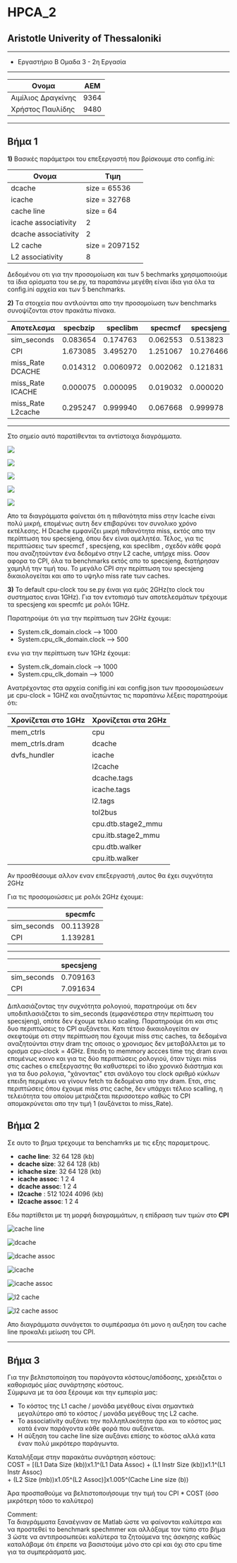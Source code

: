 # HPCA_2
## Aristotle Univerity of Thessaloniki

---
* Εργαστήριο Β Ομαδα 3 - 2η Εργασία

---
| **Ονομα**       | ΑΕΜ          |
| --- | -------------- |
| Αιμίλιος Δραγκίνης | 9364 |
| Χρήστος Παυλίδης | 9480 |

---
## Βήμα 1
**1)**
Βασικές παράμετροι του επεξεργαστή που βρίσκουμε στο config.ini:


|   **Ονομα**| **Τιμη** 
|---|---
|  dcache | size = 65536   
|  icache | size = 32768
|  cache line | size = 64
|  icache associativity |2 
|  dcache associativity|2
|L2 cache| size = 2097152
|L2 associativity|8

Δεδομένου οτι για την προσομοίωση και των 5 bechmarks χρησιμοποιούμε τα ίδια ορίσματα του se.py, τα παραπάνω μεγέθη είναι ίδια για όλα τα config.ini αρχεία και των 5 benchmarks.


**2)**
Tα στοιχεία που αντλούνται απο την προσομοίωση των benchmarks συνοψίζονται στον πρακάτω πίνακα.

|  Aποτελεσμα    | specbzip  | speclibm| specmcf|specsjeng|spechmmer|
|---|---|---|---|---|---
|sim_seconds| 0.083654| 0.174763| 0.062553| 0.513823|0.059390
|CPI| 1.673085 |3.495270| 1.251067 |10.276466|1.187803
|miss_Rate DCACHE|0.014312| 0.0060972| 0.002062| 0.121831|0.001622
|miss_Rate ICACHE|0.000075| 0.000095| 0.019032| 0.000020|0.000212
|miss_Rate L2cache| 0.295247 |0.999940| 0.067668| 0.999978|0.078296
---
Στο σημείο αυτό παρατίθενται τα αντίστοιχα διαγράμματα.


![](https://raw.githubusercontent.com/m1LL10n0/HW-2/main/figures/Figure1.jpg)

![](https://raw.githubusercontent.com/m1LL10n0/HW-2/main/figures/Figure2.jpg)

![](https://raw.githubusercontent.com/m1LL10n0/HW-2/main/figures/Figure3.jpg)

![](https://raw.githubusercontent.com/m1LL10n0/HW-2/main/figures/Figure4.jpg)

![](https://raw.githubusercontent.com/m1LL10n0/HW-2/main/figures/Figure5.jpg)


Απο τα διαγράμματα φαίνεται ότι η πιθανότητα miss στην Icache είναι πολύ μικρή, επομένως αυτη δεν επιβαρύνει τον συνολικο χρόνο εκτέλεσης. Η Dcache εμφανίζει μικρή πιθανότητα miss, εκτός απο την περίπτωση του specsjeng, όπου δεν είναι αμελητέα. Τέλος, για τις περιπτώσεις των specmcf , specsjeng, και speclibm , σχεδόν κάθε φορά που αναζητούνταν ένα δεδομένο στην L2 cache, υπήρχε miss. Οσον αφορα το CPI, όλα τα benchmarks εκτός απο το specsjeng, διατήρησαν χαμηλή την τιμή του. Το μεγάλο CPI σην περίπτωση του specsjeng δικαιολογείται και απο το υψηλο miss rate των caches.

**3)**
To default cpu-clock του se.py έιναι για εμάς 2GHz(το clock του συστηματος ειναι 1GHz). Για τον εντοπισμό των αποτελεσμάτων τρέχουμε τα specsjeng και specmfc με ρολόι 1GHz.

Παρατηρούμε ότι για την περίπτωση των 2GHz έχουμε:
*  System.clk_domain.clock   -->  1000
* System.cpu_clk_domain.clock --> 500

ενω για την περίπτωση των 1GHz έχουμε:
* System.clk_domain.clock --> 1000
* System.cpu_clk_domain --> 1000

Aνατρέχοντας στα αρχεία conifig.ini και config.json των προσομοιώσεων με cpu-clock = 1GHZ  και αναζητώντας τις παραπάνω λέξεις παρατηρούμε ότι:

|Xρονίζεται στο 1GHz| Χρονίζεται στα 2GHz
|---|---
|mem_ctrls|cpu
|mem_ctrls.dram|dcache
|dvfs_hundler|icache
||l2cache
||dcache.tags
||icache.tags
||l2.tags
||tol2bus
||cpu.dtb.stage2_mmu
||cpu.itb.stage2_mmu
||cpu.dtb.walker
||cpu.itb.walker

Αν προσθέσουμε αλλον εναν επεξεργαστή ,αυτος θα έχει συχνότητα 2GHz

Για τις προσομοιώσεις με ρολόι 2GHz έχουμε:

||specmfc
|---|--
|sim_seconds|00.113928
|CPI|1.139281
---
||specsjeng
|---|---
|sim_seconds|0.709163
|CPI|7.091634

Διπλασιάζοντας την συχνότητα ρολογιού, παρατηρούμε οτι δεν υποδιπλασιάζεται το sim_seconds (εμφανέστερα στην περίπτωση του specsjeng), οπότε δεν έχουμε τελειο scaling. Παρατηρούμε ότι και στις δυο περιπτώσεις το CPI αυξάνεται. Κατι τέτοιο δικαιολογείται αν σκεφτούμε οτι στην περίπτωση που έχουμε miss στις caches, τα δεδομένα αναζητούνται στην dram της οποιας ο χρονισμος δεν μεταβάλλεται με το ορισμα cpu-clock = 4GHz. Επειδη το memmory accces time της dram ειναι επομένως κοινο και για τις δύο περιπτώσεις ρολογιού, όταν τύχει miss στις caches ο επεξεργαστης θα καθυστερεί το ίδιο χρονικό διάστημα και για τα δυο ρολογια, "χάνοντας" ετσι ανάλογο του clock αριθμό κύκλων επειδη περιμένει να γίνουν fetch τα δεδομένα απο την dram. Ετσι, στις περιπτώσεις όπου έχουμε miss στις cache, δεν υπάρχει τέλειο scalling, η τελειότητα του οποίου μετριάζεται περισσοτερο καθώς το CPI απομακρύνεται απο την τιμή 1 (αυξάνεται to miss_Rate).


## Βήμα 2

Σε αυτο το βημα τρεχουμε τα benchamrks με τις εξης παραμετρους. 
* **cache line**: 32 64 128 (kb)
* **dcache size**: 32 64 128 (kb)
* **ichache size**: 32 64 128 (kb)
* **icache assoc**: 1 2 4
* **dcache assoc**: 1 2 4
* **l2cache** : 512 1024 4096 (kb)
* **l2cache assoc**: 1 2 4 

Εδω παρτίθεται με τη μορφή διαγραμμάτων, η επίδραση των τιμών στο **CPI**

![cache line](https://raw.githubusercontent.com/m1LL10n0/HW-2/main/figures/Figure6.jpg)


![dcache](https://raw.githubusercontent.com/m1LL10n0/HW-2/main/figures/Figure7.jpg)


![dcache assoc](https://raw.githubusercontent.com/m1LL10n0/HW-2/main/figures/Figure8.jpg)


![icache](https://raw.githubusercontent.com/m1LL10n0/HW-2/main/figures/Figure9.jpg)

![icache assoc](https://raw.githubusercontent.com/m1LL10n0/HW-2/main/figures/Figure10.jpg)


![l2 cache](https://raw.githubusercontent.com/m1LL10n0/HW-2/main/figures/Figure11.jpg)


![l2 cache assoc](https://raw.githubusercontent.com/m1LL10n0/HW-2/main/figures/Figure12.jpg)


Απο διαγράμματα συνάγεται το συμπέρασμα ότι μονο η αυξηση του cache line προκαλέι μείωση του CPI.

---

## Βήμα 3

Για την βελτιστοποίηση του παράγοντα κόστους/απόδοσης, χρειάζεται ο καθορισμός μίας συνάρτησης κόστους.  
Σύμφωνα με τα όσα ξέρουμε και την εμπειρία μας:
- Το κόστος της L1 cache / μονάδα μεγέθους είναι σημαντικά μεγαλύτερο από το κόστος / μονάδα μεγέθους της L2 cache.
- Το associativity αυξάνει την πολληπλοκότητα άρα και το κόστος μας κατά έναν παράγoντα κάθε φορά που αυξάνεται.
- Η αύξηση του cache line size αυξάνει επίσης το κόστος αλλά κατα έναν πολύ μικρότερο παράγωντα.

Καταλήξαμε στην παρακάτω συνάρτηση κόστους:  
COST = \[(L1 Data Size (kb))x1.1^(L1 Data Assoc) + (L1 Instr Size (kb))x1.1^(L1 Instr Assoc)   
                + (L2 Size (mb))x1.05^(L2 Assoc)\]x1.005^(Cache Line size (b)) 

Άρα προσπαθούμε να βελτιστοποιήσουμε την τιμή του CPI * COST (όσο μικρότερη τόσο το καλύτερο)

Comment:  
Τα διαγράμματα ξαναέγιναν σε Matlab ώστε να φαίνονται καλύτερα και να προστεθεί το benchmark spechmmer και αλλάξαμε τον τύπο στο βήμα 3 ώστε να αντιπροσωπεύει καλύτερα τα ζητούμενα της άσκησης καθώς καταλάβαμε ότι έπρεπε να βασιστούμε μόνο στο cpi και όχι στο cpu time για τα συμπεράσματά μας.
